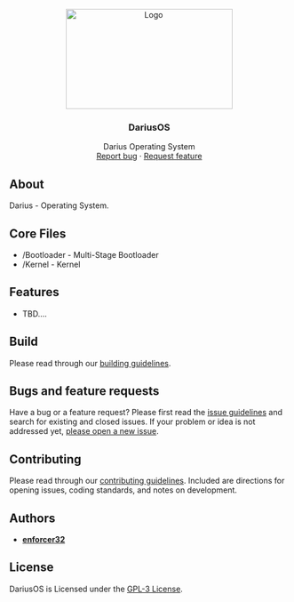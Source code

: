 <p align="center">
  <a href="#license">
    <img src="Resources/Branding/DariusBannerSmall.png" alt="Logo" width=300 height=180>
  </a>

  <h3 align="center">DariusOS</h3>

  <p align="center">
    Darius Operating System
    <br>
    <a href="https://github.com/enforcer32/DariusOS/issues/new?labels=bug">Report bug</a>
    ·
    <a href="https://github.com/enforcer32/DariusOS/issues/new?labels=feature">Request feature</a>
  </p>
</p>

## About

Darius - Operating System.

## Core Files

- /Bootloader - Multi-Stage Bootloader
- /Kernel - Kernel

## Features

- TBD....

## Build
Please read through our [building guidelines](https://github.com/enforcer32/DariusOS/blob/master/BUILDING.md).

## Bugs and feature requests

Have a bug or a feature request? Please first read the [issue guidelines](https://github.com/enforcer32/DariusOS/blob/master/CONTRIBUTING.md) and search for existing and closed issues. If your problem or idea is not addressed yet, [please open a new issue](https://github.com/enforcer32/DariusOS/issues/new).

## Contributing

Please read through our [contributing guidelines](https://github.com/enforcer32/DariusOS/blob/master/CONTRIBUTING.md). Included are directions for opening issues, coding standards, and notes on development.
## Authors

- [**enforcer32**](https://github.com/enforcer32)

## License

DariusOS is Licensed under the [GPL-3 License](https://github.com/enforcer32/DariusOS/blob/master/COPYING.txt).
